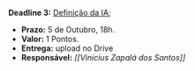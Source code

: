 
**Deadline 3:** [Definição da IA](https://docs.google.com/document/d/1_N2IB1mpdq_9VduDOQsLRplIB4zAhqAn1MHYpYAdaz8/edit?usp=drive_web&authuser=1);

- **Prazo:** 5 de Outubro, 18h.
- **Valor:** 1 Pontos.
- **Entrega:** upload no Drive
- **Responsável:** _[[Vinicius Zapalá dos Santos]]_